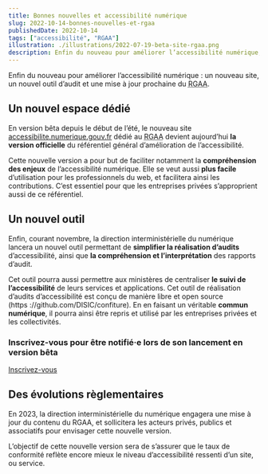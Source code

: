 ```yaml
---
title: Bonnes nouvelles et accessibilité numérique
slug: 2022-10-14-bonnes-nouvelles-et-rgaa
publishedDate: 2022-10-14
tags: ["accessibilité", "RGAA"]
illustration: ./illustrations/2022-07-19-beta-site-rgaa.png
description: Enfin du nouveau pour améliorer l’accessibilité numérique, un nouveau site, un nouvel outil et une mise à jour prochaine du RGAA
---
```


<p class="fr-text--lead">Enfin du nouveau pour améliorer l’accessibilité numérique : un nouveau site, un nouvel outil d’audit et une mise à jour prochaine du <abbr title="référentiel général d’amélioration de l’accessibilité">RGAA</abbr>.</p>

## Un nouvel espace dédié

En version bêta depuis le début de l’été, le nouveau site <a href="https://accessibilite.numerique.gouv.fr" target="_blank" title="accessibilite.numerique.gouv.fr - nouvelle fenêtre">accessibilite.numerique.gouv.fr</a> dédié au <abbr title="référentiel général d’amélioration de l’accessibilité">RGAA</abbr> devient aujourd’hui **la version officielle** du référentiel général d’amélioration de l’accessibilité.

Cette nouvelle version a pour but de faciliter notamment la **compréhension des enjeux** de l’accessibilité numérique. 
Elle se veut aussi **plus facile** d’utilisation pour les professionnels du web, et facilitera ainsi les contributions. 
C’est essentiel pour que les entreprises privées s’approprient aussi de ce référentiel. 


## Un nouvel outil

Enfin, courant novembre, la direction interministérielle du numérique lancera un nouvel outil permettant de **simplifier la réalisation d’audits** d’accessibilité, ainsi que **la compréhension et l’interprétation** des rapports d’audit. 

Cet outil pourra aussi permettre aux ministères de centraliser **le suivi de l’accessibilité** de leurs services et applications. Cet outil de réalisation d’audits d’accessibilité est conçu de manière libre et open source (https ://github.com/DISIC/confiture). 
En en faisant un véritable **commun numérique**, il pourra ainsi être repris et utilisé par les entreprises privées et les collectivités. 

### Inscrivez-vous pour être notifié·e lors de son lancement en version bêta
  <div class="fr-grid-row fr-grid-row--center fr-mb-6w">
    <div class="fr-col-4">
      <a href="/bientot/" class="fr-btn">Inscrivez-vous</a>
    </div>
  </div>

## Des évolutions règlementaires

En 2023, la direction interministérielle du numérique engagera une mise à jour du contenu du RGAA, et sollicitera les acteurs privés, publics et associatifs pour envisager cette nouvelle version.

L’objectif de cette nouvelle version sera de s’assurer que le taux de conformité reflète encore mieux le niveau d’accessibilité ressenti d’un site, ou service. 

